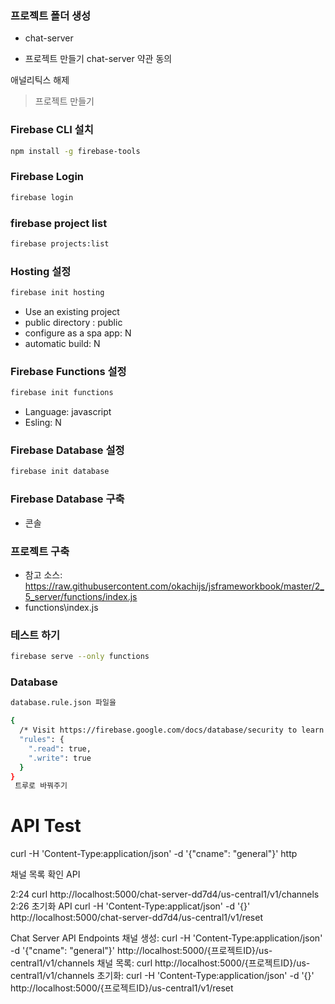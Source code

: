 ### 프로젝트 폴더 생성
- chat-server

- 프로젝트 만들기
chat-server
약관 동의

애널리틱스 해제
>프로젝트 만들기


### Firebase CLI 설치

```bash
npm install -g firebase-tools
```
### Firebase Login
```bash 
firebase login
```

### firebase project list
```bash 
firebase projects:list
```

### Hosting 설정

```bash
firebase init hosting
```
- Use an existing project
- public directory : public
- configure as a spa app: N
- automatic build: N

### Firebase Functions 설정

```bash
firebase init functions
```
- Language: javascript
- Esling: N

### Firebase Database 설정
```bash
firebase init database
```

### Firebase Database 구축
- 콘솔

### 프로젝트 구축
- 참고 소스: https://raw.githubusercontent.com/okachijs/jsframeworkbook/master/2_5_server/functions/index.js
- functions\index\.js

### 테스트 하기
```bash
firebase serve --only functions
```

### Database 
```bash
database.rule.json 파일을

{
  /* Visit https://firebase.google.com/docs/database/security to learn more about security rules. */
  "rules": {
    ".read": true,
    ".write": true
  }
}
 트루로 바꿔주기
```


# API Test

curl -H 'Content-Type:application/json' -d '{"cname": "general"}' http


채널 목록 확인 API

2:24
curl http://localhost:5000/chat-server-dd7d4/us-central1/v1/channels
2:26
초기화 API
curl -H 'Content-Type:applicat/json' -d '{}' http://localhost:5000/chat-server-dd7d4/us-central1/v1/reset


Chat Server API Endpoints
채널 생성: curl -H 'Content-Type:application/json' -d '{"cname": "general"}' http://localhost:5000/{프로젝트ID}/us-central1/v1/channels
채널 목록: curl http://localhost:5000/{프로젝트ID}/us-central1/v1/channels
초기화: curl -H 'Content-Type:application/json' -d '{}' http://localhost:5000/{프로젝트ID}/us-central1/v1/reset